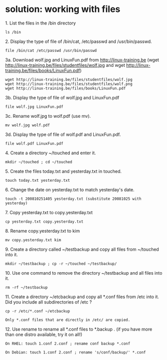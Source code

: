 # solution: working with files

1\. List the files in the /bin directory

    ls /bin

2\. Display the type of file of /bin/cat, /etc/passwd and
/usr/bin/passwd.

    file /bin/cat /etc/passwd /usr/bin/passwd

3a. Download wolf.jpg and LinuxFun.pdf from http://linux-training.be
(wget http://linux-training.be/files/studentfiles/wolf.jpg and wget
http://linux-training.be/files/books/LinuxFun.pdf)

    wget http://linux-training.be/files/studentfiles/wolf.jpg
    wget http://linux-training.be/files/studentfiles/wolf.png
    wget http://linux-training.be/files/books/LinuxFun.pdf

3b. Display the type of file of wolf.jpg and LinuxFun.pdf

    file wolf.jpg LinuxFun.pdf

3c. Rename wolf.jpg to wolf.pdf (use mv).

    mv wolf.jpg wolf.pdf

3d. Display the type of file of wolf.pdf and LinuxFun.pdf.

    file wolf.pdf LinuxFun.pdf

4\. Create a directory \~/touched and enter it.

    mkdir ~/touched ; cd ~/touched

5\. Create the files today.txt and yesterday.txt in touched.

    touch today.txt yesterday.txt

6\. Change the date on yesterday.txt to match yesterday\'s date.

    touch -t 200810251405 yesterday.txt (substitute 20081025 with yesterday)

7\. Copy yesterday.txt to copy.yesterday.txt

    cp yesterday.txt copy.yesterday.txt

8\. Rename copy.yesterday.txt to kim

    mv copy.yesterday.txt kim

9\. Create a directory called \~/testbackup and copy all files from
\~/touched into it.

    mkdir ~/testbackup ; cp -r ~/touched ~/testbackup/ 

10\. Use one command to remove the directory \~/testbackup and all files
into it.

    rm -rf ~/testbackup 

11\. Create a directory \~/etcbackup and copy all \*.conf files from
/etc into it. Did you include all subdirectories of /etc ?

    cp -r /etc/*.conf ~/etcbackup

    Only *.conf files that are directly in /etc/ are copied.

12\. Use rename to rename all \*.conf files to \*.backup . (if you have
more than one distro available, try it on all!)

    On RHEL: touch 1.conf 2.conf ; rename conf backup *.conf

    On Debian: touch 1.conf 2.conf ; rename 's/conf/backup/' *.conf
